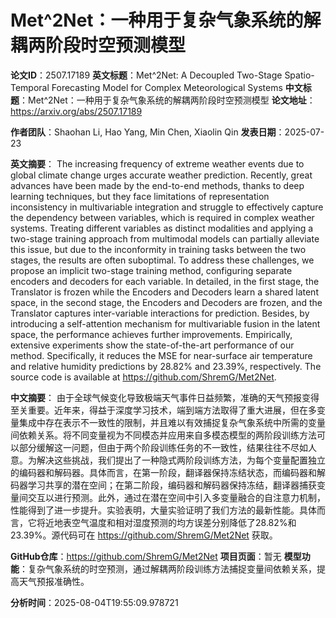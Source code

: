 # Met^2Net：一种用于复杂气象系统的解耦两阶段时空预测模型

**论文ID**：2507.17189
**英文标题**：Met^2Net: A Decoupled Two-Stage Spatio-Temporal Forecasting Model for   Complex Meteorological Systems
**中文标题**：Met^2Net：一种用于复杂气象系统的解耦两阶段时空预测模型
**论文地址**：https://arxiv.org/abs/2507.17189

**作者团队**：Shaohan Li, Hao Yang, Min Chen, Xiaolin Qin
**发表日期**：2025-07-23

**英文摘要**：
The increasing frequency of extreme weather events due to global climate
change urges accurate weather prediction. Recently, great advances have been
made by the end-to-end methods, thanks to deep learning techniques,
but they face limitations of representation inconsistency in
multivariable integration and struggle to effectively capture the dependency
between variables, which is required in complex weather systems. Treating
different variables as distinct modalities and applying a two-stage
training approach from multimodal models can partially alleviate this issue,
but due to the inconformity in training tasks between the two stages, the
results are often suboptimal. To address these challenges, we propose an
implicit two-stage training method, configuring separate encoders and decoders
for each variable. In detailed, in the first stage, the Translator is frozen
while the Encoders and Decoders learn a shared latent space, in the second
stage, the Encoders and Decoders are frozen, and the Translator captures
inter-variable interactions for prediction. Besides, by introducing a
self-attention mechanism for multivariable fusion in the latent space, the
performance achieves further improvements. Empirically, extensive experiments
show the state-of-the-art performance of our method. Specifically, it reduces
the MSE for near-surface air temperature and relative humidity predictions by
28.82\% and 23.39\%, respectively. The source code is available at
https://github.com/ShremG/Met2Net.

**中文摘要**：
由于全球气候变化导致极端天气事件日益频繁，准确的天气预报变得至关重要。近年来，得益于深度学习技术，端到端方法取得了重大进展，但在多变量集成中存在表示不一致性的限制，并且难以有效捕捉复杂气象系统中所需的变量间依赖关系。将不同变量视为不同模态并应用来自多模态模型的两阶段训练方法可以部分缓解这一问题，但由于两个阶段训练任务的不一致性，结果往往不尽如人意。为解决这些挑战，我们提出了一种隐式两阶段训练方法，为每个变量配置独立的编码器和解码器。具体而言，在第一阶段，翻译器保持冻结状态，而编码器和解码器学习共享的潜在空间；在第二阶段，编码器和解码器保持冻结，翻译器捕获变量间交互以进行预测。此外，通过在潜在空间中引入多变量融合的自注意力机制，性能得到了进一步提升。实验表明，大量实验证明了我们方法的最新性能。具体而言，它将近地表空气温度和相对湿度预测的均方误差分别降低了28.82%和23.39%。源代码可在 https://github.com/ShremG/Met2Net 获取。

**GitHub仓库**：https://github.com/ShremG/Met2Net
**项目页面**：暂无
**模型功能**：复杂气象系统的时空预测，通过解耦两阶段训练方法捕捉变量间依赖关系，提高天气预报准确性。

**分析时间**：2025-08-04T19:55:09.978721
